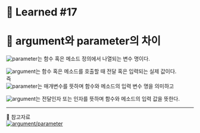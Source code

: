 # 🌟 Learned #17

# 🔶 argument와 parameter의 차이

![parameter](https://img.shields.io/badge/parameter-87CEFA.svg?style=for-the-badge&logo=parameter&logoColor=white)는 함수 혹은 메소드 정의에서 나열되는 변수 명이다.

![argument](https://img.shields.io/badge/argument-90EE90.svg?style=for-the-badge&logo=argument&logoColor=white)는 함수 혹은 메소드를 호출할 때 전달 혹은 입력되는 실제 값이다.
<br>
즉
<br>
![parameter](https://img.shields.io/badge/parameter-87CEFA.svg?style=for-the-badge&logo=parameter&logoColor=white)는 매개변수를 뜻하며 함수와 메소드의 입력 변수 명을 의미하고

![argument](https://img.shields.io/badge/argument-90EE90.svg?style=for-the-badge&logo=argument&logoColor=white)는 전달인자 또는 인자를 뜻하며 함수와 메소드의 입력 값을 뜻한다.

---
💟 참고자료
<br>
[![argument/parameter](https://img.shields.io/badge/argument/parameter-E8E8E8.svg?style=for-the-badge&logo=argument/parameter&logoColor=white)](https://velog.io/@hyungminjin/%EA%B0%9C%EB%85%90-argument%EC%99%80-parameter%EC%9D%98-%EC%B0%A8%EC%9D%B4)

